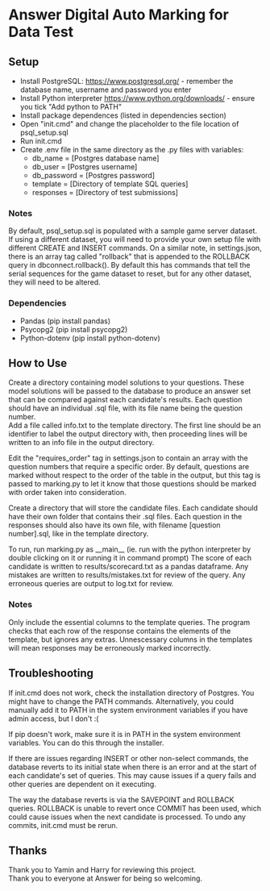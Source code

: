 # Answer Digital Auto Marking for Data Test

## Setup
- Install PostgreSQL: https://www.postgresql.org/ - remember the database name, username and password you enter
- Install Python interpreter https://www.python.org/downloads/ - ensure you tick "Add python to PATH"
- Install package dependences (listed in dependencies section)
- Open "init.cmd" and change the placeholder to the file location of psql_setup.sql
- Run init.cmd 
- Create .env file in the same directory as the .py files with variables:
    - db_name = [Postgres database name]
    - db_user = [Postgres username]
    - db_password = [Postgres password]
    - template = [Directory of template SQL queries]
    - responses = [Directory of test submissions]

### Notes
By default, psql_setup.sql is populated with a sample game server dataset. If using a different dataset, you will need to provide your own setup file with different CREATE and INSERT commands. On a similar note, in settings.json, there is an array tag called "rollback" that is appended to the ROLLBACK query in dbconnect.rollback(). By default this has commands that tell the serial sequences for the game dataset to reset, but for any other dataset, they will need to be altered.

### Dependencies  
- Pandas (pip install pandas)
- Psycopg2 (pip install psycopg2)
- Python-dotenv (pip install python-dotenv)  

## How to Use
Create a directory containing model solutions to your questions. These model solutions will be passed to the database to produce an answer set that can be compared against each candidate's results. Each question should have an individual .sql file, with its file name being the question number.  
Add a file called info.txt to the template directory. The first line should be an identifier to label the output directory with, then proceeding lines will be written to an info file in the output directory.   
  
Edit the "requires_order" tag in settings.json to contain an array with the question numbers that require a specific order. By default, questions are marked without respect to the order of the table in the output, but this tag is passed to marking.py to let it know that those questions should be marked with order taken into consideration.  
  
Create a directory that will store the candidate files. Each candidate should have their own folder that contains their .sql files. Each question in the responses should also have its own file, with filename [question number].sql, like in the template directory.  
  
To run, run marking.py as \_\_main\_\_ (ie. run with the python interpreter by double clicking on it or running it in command prompt)
The score of each candidate is written to results/scorecard.txt as a pandas dataframe. Any mistakes are written to results/mistakes.txt for review of the query. Any erroneous queries are output to log.txt for review.

### Notes
Only include the essential columns to the template queries. The program checks that each row of the response contains the elements of the template, but ignores any extras. Unnescessary columns in the templates will mean responses may be erroneously marked incorrectly.

## Troubleshooting

If init.cmd does not work, check the installation directory of Postgres. You might have to change the PATH commands. Alternatively, you could manually add it to PATH in the system environment variables if you have admin access, but I don't :(  
   
If pip doesn't work, make sure it is in PATH in the system environment variables. You can do this through the installer. 
   
If there are issues regarding INSERT or other non-select commands, the database reverts to its initial state when there is an error and at the start of each candidate's set of queries. This may cause issues if a query fails and other queries are dependent on it executing.  
   
The way the database reverts is via the SAVEPOINT and ROLLBACK queries. ROLLBACK is unable to revert once COMMIT has been used, which could cause issues when the next candidate is processed. To undo any commits, init.cmd must be rerun.  

## Thanks
Thank you to Yamin and Harry for reviewing this project.  
Thank you to everyone at Answer for being so welcoming.  
